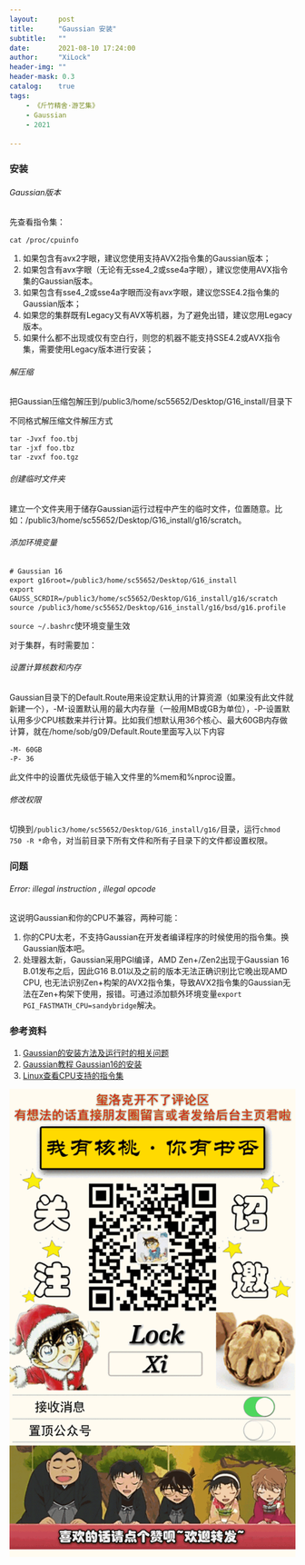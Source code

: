 ```yaml
---
layout:     post
title:      "Gaussian 安装"
subtitle:   ""
date:       2021-08-10 17:24:00
author:     "XiLock"
header-img: ""
header-mask: 0.3
catalog:    true
tags:
    - 《斤竹精舍·游艺集》
    - Gaussian
    - 2021

---
```


### 安装

###### Gaussian版本
先查看指令集：
```
cat /proc/cpuinfo
```
1. 如果包含有avx2字眼，建议您使用支持AVX2指令集的Gaussian版本；
1. 如果包含有avx字眼（无论有无sse4_2或sse4a字眼），建议您使用AVX指令集的Gaussian版本。
1. 如果包含有sse4_2或sse4a字眼而没有avx字眼，建议您SSE4.2指令集的Gaussian版本；
1. 如果您的集群既有Legacy又有AVX等机器，为了避免出错，建议您用Legacy版本。
1. 如果什么都不出现或仅有空白行，则您的机器不能支持SSE4.2或AVX指令集，需要使用Legacy版本进行安装；


###### 解压缩
把Gaussian压缩包解压到/public3/home/sc55652/Desktop/G16_install/目录下



不同格式解压缩文件解压方式
```
tar -Jvxf foo.tbj
tar -jxf foo.tbz
tar -zvxf foo.tgz
```

###### 创建临时文件夹
建立一个文件夹用于储存Gaussian运行过程中产生的临时文件，位置随意。比如：/public3/home/sc55652/Desktop/G16_install/g16/scratch。

###### 添加环境变量
```
# Gaussian 16
export g16root=/public3/home/sc55652/Desktop/G16_install
export GAUSS_SCRDIR=/public3/home/sc55652/Desktop/G16_install/g16/scratch
source /public3/home/sc55652/Desktop/G16_install/g16/bsd/g16.profile
```

`source ~/.bashrc`使环境变量生效

对于集群，有时需要加：


###### 设置计算核数和内存
Gaussian目录下的Default.Route用来设定默认用的计算资源（如果没有此文件就新建一个），-M-设置默认用的最大内存量（一般用MB或GB为单位），-P-设置默认用多少CPU核数来并行计算。比如我们想默认用36个核心、最大60GB内存做计算，就在/home/sob/g09/Default.Route里面写入以下内容
```
-M- 60GB
-P- 36
```
此文件中的设置优先级低于输入文件里的%mem和%nproc设置。

###### 修改权限
切换到`/public3/home/sc55652/Desktop/G16_install/g16/`目录，运行`chmod 750 -R *`命令，对当前目录下所有文件和所有子目录下的文件都设置权限。

### 问题
###### Error: illegal instruction , illegal opcode
这说明Gaussian和你的CPU不兼容，两种可能：
1. 你的CPU太老，不支持Gaussian在开发者编译程序的时候使用的指令集。换Gaussian版本吧。
2. 处理器太新，Gaussian采用PGI编译，AMD Zen+/Zen2出现于Gaussian 16 B.01发布之后，因此G16 B.01以及之前的版本无法正确识别比它晚出现AMD CPU, 也无法识别Zen+构架的AVX2指令集，导致AVX2指令集的Gaussian无法在Zen+构架下使用，报错。可通过添加额外环境变量`export PGI_FASTMATH_CPU=sandybridge`解决。

### 参考资料
1. [Gaussian的安装方法及运行时的相关问题](http://sobereva.com/439)
1. [Gaussian教程 Gaussian16的安装](http://blog.molcalx.com.cn/2017/04/12/gaussian16-installation.html)
1. [Linux查看CPU支持的指令集](https://blog.csdn.net/qq_41565459/article/details/82991691)



![](/img/wc-tail.GIF)
